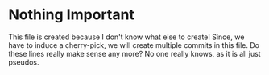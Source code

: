 # Nothing Important

This file is created because I don't know what else to create!
Since, we have to induce a cherry-pick, we will create multiple commits in this file.
Do these lines really make sense any more?
No one really knows, as it is all just pseudos.
